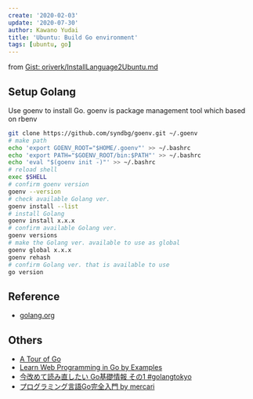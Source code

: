```yaml
---
create: '2020-02-03'
update: '2020-07-30'
author: Kawano Yudai
title: 'Ubuntu: Build Go environment'
tags: [ubuntu, go]
---
```


from [Gist: oriverk/InstallLanguage2Ubuntu.md](https://gist.github.com/oriverk/5d0352c7ca673883d9326e5ce0fb2ae1)

## Setup Golang

Use goenv to install Go.
goenv is package management tool which based on rbenv

```sh
git clone https://github.com/syndbg/goenv.git ~/.goenv
# make path
echo 'export GOENV_ROOT="$HOME/.goenv"' >> ~/.bashrc
echo 'export PATH="$GOENV_ROOT/bin:$PATH"' >> ~/.bashrc
echo 'eval "$(goenv init -)"' >> ~/.bashrc
# reload shell
exec $SHELL
# confirm goenv version
goenv --version
# check available Golang ver.
goenv install --list
# install Golang
goenv install x.x.x
# confirm available Golang ver.
goenv versions
# make the Golang ver. available to use as global
goenv global x.x.x
goenv rehash
# confirm Golang ver. that is available to use
go version
```

## Reference
- [golang.org](https://golang.org/)

## Others
- [A Tour of Go](https://tour.golang.org/welcome/1)
- [Learn Web Programming in Go by Examples](https://gowebexamples.com/)
- [今改めて読み直したい Go基礎情報 その1 #golangtokyo](https://budougumi0617.github.io/2019/06/20/golangtokyo25-read-again-awesome-go-article/)
- [プログラミング言語Go完全入門 by mercari](https://engineering.mercari.com/blog/entry/goforbeginners/)